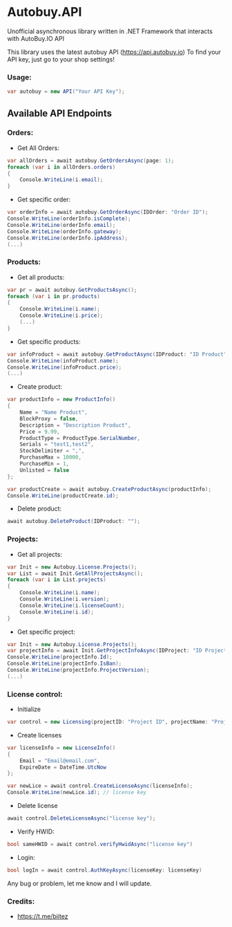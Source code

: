 # Autobuy.API
Unofficial asynchronous library written in .NET Framework that interacts with AutoBuy.IO API

This library uses the latest autobuy API (https://api.autobuy.io)
To find your API key, just go to your shop settings!

### Usage:
```csharp
var autobuy = new API("Your API Key");
```

## Available API Endpoints

### Orders:
- Get All Orders:
```csharp
var allOrders = await autobuy.GetOrdersAsync(page: 1);
foreach (var i in allOrders.orders)
{
    Console.WriteLine(i.email);
}
```
- Get specific order:
```csharp
var orderInfo = await autobuy.GetOrderAsync(IDOrder: "Order ID");
Console.WriteLine(orderInfo.isComplete);
Console.WriteLine(orderInfo.email);
Console.WriteLine(orderInfo.gateway);
Console.WriteLine(orderInfo.ipAddress);
(...)
```
### Products:
- Get all products:
```csharp
var pr = await autobuy.GetProductsAsync();
foreach (var i in pr.products)
{
    Console.WriteLine(i.name);
    Console.WriteLine(i.price);
    (...)
}
```
- Get specific products:
```csharp
var infoProduct = await autobuy.GetProductAsync(IDProduct: "ID Product");
Console.WriteLine(infoProduct.name);
Console.WriteLine(infoProduct.price);
(...)
```
- Create product:
```csharp
var productInfo = new ProductInfo()
{
    Name = "Name Product",
    BlockProxy = false,
    Description = "Description Product",
    Price = 9.99,
    ProductType = ProductType.SerialNumber,
    Serials = "test1,test2",
    StockDelimiter = ",",
    PurchaseMax = 10000,
    PurchaseMin = 1,
    Unlisted = false
};

var productCreate = await autobuy.CreateProductAsync(productInfo);
Console.WriteLine(productCreate.id);
```
- Delete product:
```csharp
await autobuy.DeleteProduct(IDProduct: "");
```
### Projects:
- Get all projects:
```csharp
var Init = new Autobuy.License.Projects();
var List = await Init.GetAllProjectsAsync();
foreach (var i in List.projects)
{
    Console.WriteLine(i.name);
    Console.WriteLine(i.version);
    Console.WriteLine(i.licenseCount);
    Console.WriteLine(i.id);
}
```
- Get specific project:
```csharp
var Init = new Autobuy.License.Projects();
var projectInfo = await Init.GetProjectInfoAsync(IDProject: "ID Project");
Console.WriteLine(projectInfo.Id);
Console.WriteLine(projectInfo.IsBan);
Console.WriteLine(projectInfo.ProjectVersion);
(...)
```
### License control:
- Initialize
```csharp
var control = new Licensing(projectID: "Project ID", projectName: "Project Name");
```

- Create licenses
```csharp
var licenseInfo = new LicenseInfo()
{
    Email = "Email@email.com",
    ExpireDate = DateTime.UtcNow
};

var newLice = await control.CreateLicenseAsync(licenseInfo);
Console.WriteLine(newLice.id); // license key
```
- Delete license
```csharp
await control.DeleteLicenseAsync("license key");
```
- Verify HWID:
```csharp
bool sameHWID = await control.verifyHwidAsync("license key")
```
- Login:
```csharp
bool logIn = await control.AuthKeyAsync(licenseKey: licenseKey)
```

Any bug or problem, let me know and I will update.

### Credits:
- https://t.me/biitez
